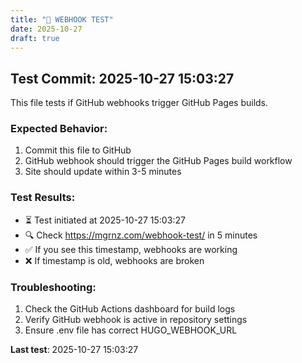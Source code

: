 ```yaml
---
title: "🔗 WEBHOOK TEST"
date: 2025-10-27
draft: true
---
```


## Test Commit: 2025-10-27 15:03:27

This file tests if GitHub webhooks trigger GitHub Pages builds.

### Expected Behavior:
1. Commit this file to GitHub
2. GitHub webhook should trigger the GitHub Pages build workflow
3. Site should update within 3-5 minutes

### Test Results:
- ⏳ Test initiated at 2025-10-27 15:03:27
- 🔍 Check https://mgrnz.com/webhook-test/ in 5 minutes
- ✅ If you see this timestamp, webhooks are working
- ❌ If timestamp is old, webhooks are broken

### Troubleshooting:
1. Check the GitHub Actions dashboard for build logs
2. Verify GitHub webhook is active in repository settings
3. Ensure .env file has correct HUGO_WEBHOOK_URL

**Last test**: 2025-10-27 15:03:27
